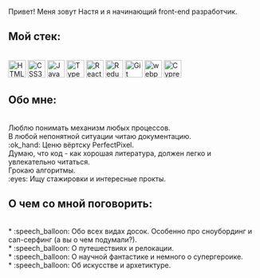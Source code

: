 Привет! Меня зовут Настя и я начинающий front-end разработчик.

## Мой стек: <br />
<br />
<a href="https://www.w3.org/TR/html5/" title="HTML5"><img src="https://github.com/get-icon/geticon/raw/master/icons/html-5.svg" alt="HTML5" width="35px" height="35px"></a>
<a href="https://www.w3.org/TR/CSS/" title="CSS3"><img src="https://github.com/get-icon/geticon/raw/master/icons/css-3.svg" alt="CSS3" width="35px" height="35px"></a>
<a href="https://developer.mozilla.org/en-US/docs/Web/JavaScript" title="JavaScript"><img src="https://github.com/get-icon/geticon/raw/master/icons/javascript.svg" alt="JavaScript" width="35px" height="35px"></a>
<a href="https://www.typescriptlang.org/" title="Typescript"><img src="https://github.com/get-icon/geticon/raw/master/icons/typescript-icon.svg" alt="Typescript" width="35px" height="35px"></a>
<a href="https://reactjs.org/" title="React"><img src="https://github.com/get-icon/geticon/raw/master/icons/react.svg" alt="React" width="35px" height="35px"></a>
<a href="https://redux.js.org/" title="Redux"><img src="https://github.com/get-icon/geticon/raw/master/icons/redux.svg" alt="Redux" width="35px" height="35px"></a>
<a href="https://git-scm.com/" title="Git"><img src="https://github.com/get-icon/geticon/raw/master/icons/git-icon.svg" alt="Git" width="35px" height="35px"></a>
<a href="https://webpack.js.org/" title="webpack"><img src="https://github.com/get-icon/geticon/raw/master/icons/webpack.svg" alt="webpack" width="35px" height="35px"></a>
<a href="https://www.cypress.io/" title="Cypress"><img src="https://github.com/get-icon/geticon/raw/master/icons/cypress.svg" alt="Cypress" width="35px" height="35px"></a>

## Обо мне: <br />
<br />
Люблю понимать механизм любых процессов. <br />
В любой непонятной ситуации читаю документацию. <br />
:ok_hand: Ценю вёртску PerfectPixel. <br />
Думаю, что код - как хорошая литература, должен легко и увлекательно читаться. <br />
Грокаю алгоритмы. <br />
:eyes: Ищу стажировки и интересные прокты. <br />

## О чем со мной поговорить: <br />
<br />
* :speech_balloon: Обо всех видах досок. Особенно про сноубординг и сап-серфинг (а вы о чем подумали?). <br />
* :speech_balloon: О путешествиях и релокации. <br />
* :speech_balloon: О научной фантастике и немного о супергероике. <br />
* :speech_balloon: Об искусстве и архетиктуре. <br />
